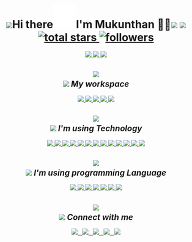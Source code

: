 <body>
  <h1 align='center'>
    <img src="https://media.giphy.com/media/iY8CRBdQXODJSCERIr/giphy.gif" width="30px"><b>Hi there<img src="https://github.com/Kathryn-Jie/Kathryn-Jie/blob/main/wave.gif" width="60px">I'm Mukunthan 👨‍💻</b><img src="https://media.giphy.com/media/iY8CRBdQXODJSCERIr/giphy.gif" width="30px">
    <img src="https://user-images.githubusercontent.com/73097560/115834477-dbab4500-a447-11eb-908a-139a6edaec5c.gif">
  <a href="https://github.com/mukunthan7?tab=repositories&sort=stargazers">
    <img alt="total stars" title="Total stars on GitHub" src="https://custom-icon-badges.herokuapp.com/badge/dynamic/json?logo=star&color=55960c&labelColor=488207&label=Stars&style=for-the-badge&query=%24.stars&url=https://api.github-star-counter.workers.dev/user/mukuntan7"/>
    </a>
  <a href="https://github.com/mukunthan7?tab=followers">
    <img alt="followers" title="Follow me on Github" src="https://custom-icon-badges.herokuapp.com/github/followers/mukunthan7?color=236ad3&labelColor=1155ba&style=for-the-badge&logo=person-add&label=Follow&logoColor=white"/>
    </a>
  </h1>
  <p align='center'>
  <a href="#">
 <img src="https://github-readme-stats.vercel.app/api?username=mukunthan7&count_private=true&theme=chartreuse-dark&show_icons=true&hide_border=true&stroke=0000&bg_color=0D1117" widith="460">
   <img src="https://github-readme-streak-stats.herokuapp.com/?user=mukunthan7&show_icons=true&count_private=true&theme=chartreuse-dark&hide_border=true&stroke=0000&background=0D1117" width="460">
  </a>
  <a href='#'><img src="https://github-readme-stats.vercel.app/api/top-langs/?username=mukunthan7&layout=compact&theme=chartreuse-dark&hide_border=true&bg_color=0D1117"  width="390">
  </a>
</p>
  <h2 align='center'>
    <img src="https://user-images.githubusercontent.com/73097560/115834477-dbab4500-a447-11eb-908a-139a6edaec5c.gif"><br> 
    <img src="https://media.giphy.com/media/iY8CRBdQXODJSCERIr/giphy.gif" width="30px"> <b><i>My workspace</i></b>
  </h2>
  <p align='center'>
    <a href="#">
    <img  src="https://img.shields.io/badge/Windows-0078D6?style=for-the-badge&logo=windows&logoColor=white">
    <img  src="https://img.shields.io/badge/intel-core%20i5%2010th-%230071C5.svg?&style=for-the-badge&logo=intel&logoColor=white">
    <img  src="https://img.shields.io/badge/RAM-8GB-%230071C5.svg?&style=for-the-badge&logoColor=white">
    <img  src="https://img.shields.io/badge/nvidia-gtx%201650-%2376B900.svg?&style=for-the-badge&logo=nvidia&logoColor=white">
    <img  src="https://img.shields.io/badge/lenovo-laptop-E2231A?style=for-the-badge&logo=lenovo&logoColor=white">
    </a>
  </p>
  <h2 align='center'>
    <img src="https://user-images.githubusercontent.com/73097560/115834477-dbab4500-a447-11eb-908a-139a6edaec5c.gif"><br> 
    <img src="https://media.giphy.com/media/iY8CRBdQXODJSCERIr/giphy.gif" width="30px"> <b><i>I'm using Technology</i></b>
  </h2>
  <p align='center'>
     <a href="#">
    <img  src="https://img.shields.io/badge/Ubuntu-E95420?style=for-the-badge&logo=ubuntu&logoColor=white">
    <img  src="https://img.shields.io/badge/Kali_Linux-557C94?style=for-the-badge&logo=kali-linux&logoColor=white">
    <img  src="https://img.shields.io/badge/Arch_Linux-1793D1?style=for-the-badge&logo=arch-linux&logoColor=white">
    <img  src="https://img.shields.io/badge/Visual_Studio_Code-0078D4?style=for-the-badge&logo=visual%20studio%20code&logoColor=white" />
    <img  src="https://img.shields.io/badge/NeoVim-%2357A143.svg?&style=for-the-badge&logo=neovim&logoColor=white">
    <img  src="https://img.shields.io/badge/windows%20terminal-4D4D4D?style=for-the-badge&logo=windows%20terminal&logoColor=white">
    <img  src="https://img.shields.io/badge/oh_my_zsh-1A2C34?style=for-the-badge&logo=ohmyzsh&logoColor=white">
    <img  src="https://img.shields.io/badge/tmux-1BB91F?style=for-the-badge&logo=tmux&logoColor=white">
    <img  src="https://img.shields.io/badge/Docker-2CA5E0?style=for-the-badge&logo=docker&logoColor=white">
    <img  src="https://img.shields.io/badge/Nginx-009639?style=for-the-badge&logo=nginx&logoColor=white">
    <img  src="https://img.shields.io/badge/Apache-D22128?style=for-the-badge&logo=Apache&logoColor=white">
    <img  src="https://img.shields.io/badge/Brave-FF1B2D?style=for-the-badge&logo=Brave&logoColor=white">
    <img  src="https://img.shields.io/badge/gimp-5C5543?style=for-the-badge&logo=gimp&logoColor=white">
    </a>
  </p>
  <h2 class="f3" align='center'>
    <img src="https://user-images.githubusercontent.com/73097560/115834477-dbab4500-a447-11eb-908a-139a6edaec5c.gif"><br> 
    <img src="https://media.giphy.com/media/iY8CRBdQXODJSCERIr/giphy.gif" width="30px"> <b><i>I'm using programming Language</i></b>
  </h2>
  <p align='center'>
     <a href="#">
    <img  src="https://img.shields.io/badge/HTML5-E34F26?style=for-the-badge&logo=html5&logoColor=white">
    <img  src="https://img.shields.io/badge/CSS3-1572B6?style=for-the-badge&logo=css3&logoColor=white">
    <img  src="https://img.shields.io/badge/C-00599C?style=for-the-badge&logo=c&logoColor=white">
    <img  src="https://img.shields.io/badge/C%2B%2B-00599C?style=for-the-badge&logo=c%2B%2B&logoColor=white">
    <img  src="https://img.shields.io/badge/Java-ED8B00?style=for-the-badge&logo=java&logoColor=white">
    <img  src="https://img.shields.io/badge/Python-3776AB?style=for-the-badge&logo=python&logoColor=white">
    <img  src="https://img.shields.io/badge/JavaScript-323330?style=for-the-badge&logo=javascript&logoColor=F7DF1E">
    </a>
  </p>
  <h2 align='center'>
    <img src="https://user-images.githubusercontent.com/73097560/115834477-dbab4500-a447-11eb-908a-139a6edaec5c.gif"><br> 
   <img src="https://media.giphy.com/media/LnQjpWaON8nhr21vNW/giphy.gif" width="60"> <b><i>Connect with me</i></b>
  </h2>
  <p align='center'>
    <a href='https://wa.me/+919629175812'>
      <img class="image2" src="https://camo.githubusercontent.com/945d32cdd8d51fe844ca8b2976914ae8786586607aee1cba24d7318e24b30411/68747470733a2f2f6564656e742e6769746875622e696f2f537570657254696e7949636f6e732f696d616765732f7376672f77686174736170702e737667" width="40px"> &nbsp;
    </a>
    <a href='https://t.me/MukunthanMass'>
      <img class="image2" src="https://camo.githubusercontent.com/f4b401dd7cd9b7840fd31acafd49e151a80e4c9600bf219934461b96dd98e013/68747470733a2f2f6564656e742e6769746875622e696f2f537570657254696e7949636f6e732f696d616765732f7376672f74656c656772616d2e737667" width="40px"> &nbsp;
    </a>
    <a href='mailto:vijimurugesan7@gmail.com'>
      <img class="image2" src="https://camo.githubusercontent.com/a6d8a862aecb6411e963408e9b3c7666ab357cdfecc14a3a13645eb489688cc8/68747470733a2f2f6564656e742e6769746875622e696f2f537570657254696e7949636f6e732f696d616765732f7376672f676d61696c5f6f6c642e737667" width="40px"> &nbsp;
    </a>
    <a href='https://www.facebook.com/mukunthanvisvakarma'>
    <img src="https://camo.githubusercontent.com/8f245234577766478eaf3ee72b0615e99bb9ef3eaa56e1c37f75692811181d5c/68747470733a2f2f6564656e742e6769746875622e696f2f537570657254696e7949636f6e732f696d616765732f7376672f66616365626f6f6b2e737667" width="40px"> &nbsp;
    </a>
    <a href='https://www.instagram.com/mukunthan7_official'>
    <img src="https://camo.githubusercontent.com/c9dacf0f25a1489fdbc6c0d2b41cda58b77fa210a13a886d6f99e027adfbd358/68747470733a2f2f6564656e742e6769746875622e696f2f537570657254696e7949636f6e732f696d616765732f7376672f696e7374616772616d2e737667" width="40px">
    </a>
  </p>
</body>
